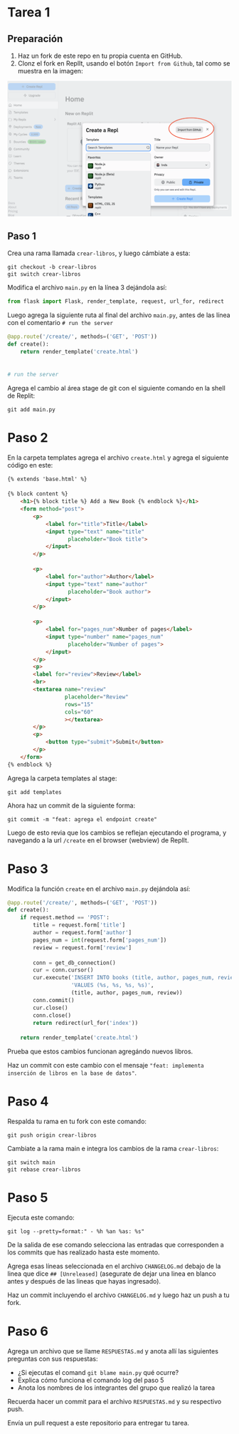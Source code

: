 # Tarea 1

## Preparación

1. Haz un fork de este repo en tu propia cuenta en GitHub.
2. Clonz el fork en ReplIt, usando el botón `Import from Github`, tal como se muestra en la imagen:

![](replit-from-github.png)
 

## Paso 1 

Crea una rama llamada `crear-libros`, y luego cámbiate a esta:

```
git checkout -b crear-libros
git switch crear-libros
```

Modifica el archivo `main.py` en la línea 3 dejándola así:

```python
from flask import Flask, render_template, request, url_for, redirect

```

Luego agrega la siguiente ruta al final del archivo `main.py`, antes de las línea con el comentario `# run the server`

```python
@app.route('/create/', methods=('GET', 'POST'))
def create():
    return render_template('create.html')


# run the server 
```


Agrega el cambio al área stage de git con el siguiente comando en la shell de Replit:

```
git add main.py
```

# Paso 2

En la carpeta templates agrega el archivo `create.html` y agrega el siguiente código en este:

```html
{% extends 'base.html' %}

{% block content %}
    <h1>{% block title %} Add a New Book {% endblock %}</h1>
    <form method="post">
        <p>
            <label for="title">Title</label>
            <input type="text" name="title"
                   placeholder="Book title">
            </input>
        </p>

        <p>
            <label for="author">Author</label>
            <input type="text" name="author"
                   placeholder="Book author">
            </input>
        </p>

        <p>
            <label for="pages_num">Number of pages</label>
            <input type="number" name="pages_num"
                   placeholder="Number of pages">
            </input>
        </p>
        <p>
        <label for="review">Review</label>
        <br>
        <textarea name="review"
                  placeholder="Review"
                  rows="15"
                  cols="60"
                  ></textarea>
        </p>
        <p>
            <button type="submit">Submit</button>
        </p>
    </form>
{% endblock %}
```

Agrega la carpeta templates al stage:  

```
git add templates
```


Ahora haz un commit de la siguiente forma:

```
git commit -m "feat: agrega el endpoint create"
```

Luego de esto revia que los cambios se reflejan ejecutando el programa, y navegando a la url `/create` en el browser (webview) de ReplIt.

# Paso 3

Modifica la función `create` en el archivo `main.py` dejándola así:

```python
@app.route('/create/', methods=('GET', 'POST'))
def create():
    if request.method == 'POST':
        title = request.form['title']
        author = request.form['author']
        pages_num = int(request.form['pages_num'])
        review = request.form['review']

        conn = get_db_connection()
        cur = conn.cursor()
        cur.execute('INSERT INTO books (title, author, pages_num, review)'
                    'VALUES (%s, %s, %s, %s)',
                    (title, author, pages_num, review))
        conn.commit()
        cur.close()
        conn.close()
        return redirect(url_for('index'))

    return render_template('create.html')
```

Prueba que estos cambios funcionan agregándo nuevos libros.

Haz un commit con este cambio con el mensaje `"feat: implementa inserción de libros en la base de datos"`.

# Paso 4

Respalda tu rama en tu fork con este comando:

```
git push origin crear-libros
```

Cambiate a la rama main e integra los cambios de la rama `crear-libros`:

```
git switch main
git rebase crear-libros
```

# Paso 5

Ejecuta este comando:

```
git log --pretty=format:" - %h %an %as: %s"
```

De la salida de ese comando selecciona las entradas que corresponden a los commits que has realizado hasta este momento.

Agrega esas líneas seleccionada en el archivo `CHANGELOG.md` debajo de la linea que dice `## [Unreleased]` (asegurate de dejar una linea en blanco antes y después de las lineas que hayas ingresado).

Haz un commit incluyendo el archivo `CHANGELOG.md` y luego haz un push a tu fork.

# Paso 6  

Agrega un archivo que se llame `RESPUESTAS.md` y anota allí las siguientes preguntas con sus respuestas:


- ¿Si ejecutas el comand `git blame main.py` qué ocurre?
- Explica cómo funciona el comando log del paso 5
- Anota los nombres de los integrantes del grupo que realizó la tarea

Recuerda hacer un commit para el archivo `RESPUESTAS.md` y su respectivo push.

Envía un pull request a este repositorio para entregar tu tarea.
